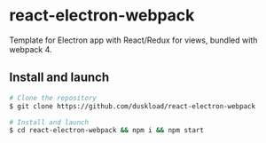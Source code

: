 # react-electron-webpack
Template for Electron app with React/Redux for views, bundled with webpack 4.

## Install and launch
``` bash
# Clone the repository
$ git clone https://github.com/duskload/react-electron-webpack

# Install and launch
$ cd react-electron-webpack && npm i && npm start
```
